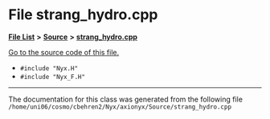 
# File strang\_hydro.cpp


[**File List**](files.md) **>** [**Source**](dir_74389ed8173ad57b461b9d623a1f3867.md) **>** [**strang\_hydro.cpp**](strang__hydro_8cpp.md)

[Go to the source code of this file.](strang__hydro_8cpp_source.md)



* `#include "Nyx.H"`
* `#include "Nyx_F.H"`
























------------------------------
The documentation for this class was generated from the following file `/home/uni06/cosmo/cbehren2/Nyx/axionyx/Source/strang_hydro.cpp`